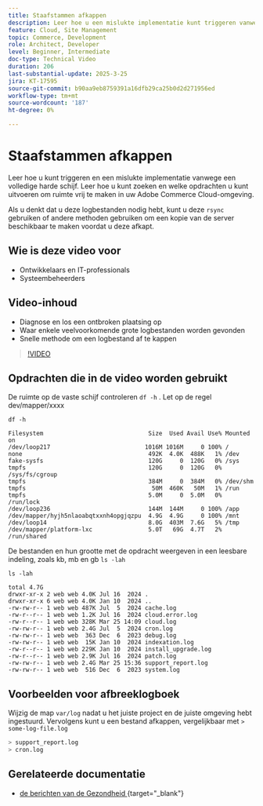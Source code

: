 ```yaml
---
title: Staafstammen afkappen
description: Leer hoe u een mislukte implementatie kunt triggeren vanwege een volledige harde schijf door grote logbestanden af te kappen.
feature: Cloud, Site Management
topic: Commerce, Development
role: Architect, Developer
level: Beginner, Intermediate
doc-type: Technical Video
duration: 206
last-substantial-update: 2025-3-25
jira: KT-17595
source-git-commit: b90aa9eb8759391a16dfb29ca25b0d2d271956ed
workflow-type: tm+mt
source-wordcount: '187'
ht-degree: 0%

---
```


# Staafstammen afkappen

Leer hoe u kunt triggeren en een mislukte implementatie vanwege een volledige harde schijf. Leer hoe u kunt zoeken en welke opdrachten u kunt uitvoeren om ruimte vrij te maken in uw Adobe Commerce Cloud-omgeving.

Als u denkt dat u deze logbestanden nodig hebt, kunt u deze `rsync` gebruiken of andere methoden gebruiken om een kopie van de server beschikbaar te maken voordat u deze afkapt.

## Wie is deze video voor

- Ontwikkelaars en IT-professionals
- Systeembeheerders

## Video-inhoud

- Diagnose en los een ontbroken plaatsing op
- Waar enkele veelvoorkomende grote logbestanden worden gevonden
- Snelle methode om een logbestand af te kappen

>[!VIDEO](https://video.tv.adobe.com/v/3454572?learn=on)


## Opdrachten die in de video worden gebruikt

De ruimte op de vaste schijf controleren `df -h` . Let op de regel dev/mapper/xxxx

```SHELL
df -h

Filesystem                              Size  Used Avail Use% Mounted on
/dev/loop217                           1016M 1016M     0 100% /
none                                    492K  4.0K  488K   1% /dev
fake-sysfs                              120G     0  120G   0% /sys
tmpfs                                   120G     0  120G   0% /sys/fs/cgroup
tmpfs                                   384M     0  384M   0% /dev/shm
tmpfs                                    50M  460K   50M   1% /run
tmpfs                                   5.0M     0  5.0M   0% /run/lock
/dev/loop236                            144M  144M     0 100% /app
/dev/mapper/hyjh5nlaoabqtxxnh4opgjqzpu  4.9G  4.9G     0 100% /mnt
/dev/loop14                             8.0G  403M  7.6G   5% /tmp
/dev/mapper/platform-lxc                5.0T   69G  4.7T   2% /run/shared
```


De bestanden en hun grootte met de opdracht weergeven in een leesbare indeling, zoals kb, mb en gb `ls -lah`

```SHELL
ls -lah

total 4.7G
drwxr-xr-x 2 web web 4.0K Jul 16  2024 .
drwxr-xr-x 6 web web 4.0K Jan 10  2024 ..
-rw-rw-r-- 1 web web 487K Jul  5  2024 cache.log
-rw-r--r-- 1 web web 1.2K Jul 16  2024 cloud.error.log
-rw-r--r-- 1 web web 328K Mar 25 14:09 cloud.log
-rw-rw-r-- 1 web web 2.4G Jul  5  2024 cron.log
-rw-rw-r-- 1 web web  363 Dec  6  2023 debug.log
-rw-rw-r-- 1 web web  15K Jan 10  2024 indexation.log
-rw-r--r-- 1 web web 229K Jan 10  2024 install_upgrade.log
-rw-r--r-- 1 web web 2.9K Jul 16  2024 patch.log
-rw-rw-r-- 1 web web 2.4G Mar 25 15:36 support_report.log
-rw-rw-r-- 1 web web  516 Dec  6  2023 system.log
```

## Voorbeelden voor afbreeklogboek

Wijzig de map `var/log` nadat u het juiste project en de juiste omgeving hebt ingestuurd. Vervolgens kunt u een bestand afkappen, vergelijkbaar met `> some-log-file.log`

```BASH
> support_report.log 
> cron.log 
```

## Gerelateerde documentatie

- [ de berichten van de Gezondheid ](https://experienceleague.adobe.com/en/docs/commerce-on-cloud/user-guide/dev-tools/integrations/health-notifications) {target="_blank"}
